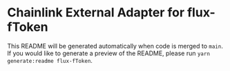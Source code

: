 # Chainlink External Adapter for flux-fToken

This README will be generated automatically when code is merged to `main`. If you would like to generate a preview of the README, please run `yarn generate:readme flux-fToken`.
